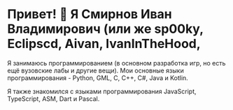 # Привет! 👋 Я Смирнов Иван Владимирович (или же sp00ky, Eclipscd, Aivan, IvanInTheHood, 

Я занимаюсь программированием (в основном разработка игр, но есть ещё вузовские лабы и другие вещи). Мои основные языки программирования - Python, GML, C, C++, C#, Java и Kotlin.

Я также знакомился с языками программирования JavaScript, TypeScript, ASM, Dart и Pascal.

